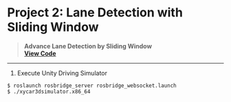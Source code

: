 # Project 2: Lane Detection with Sliding Window
> <b>Advance Lane Detection by Sliding Window</b>  
> [**View Code**](https://github.com/HoyeonYu/ROS_Study/blob/master/Project/Project_2_SlidingWindow.py)

---

1. Execute Unity Driving Simulator
```
$ roslaunch rosbridge_server rosbridge_websocket.launch
$ ./xycar3dsimulator.x86_64
```
